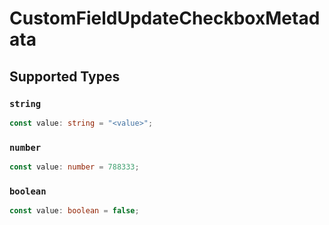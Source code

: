 # CustomFieldUpdateCheckboxMetadata


## Supported Types

### `string`

```typescript
const value: string = "<value>";
```

### `number`

```typescript
const value: number = 788333;
```

### `boolean`

```typescript
const value: boolean = false;
```

